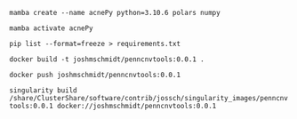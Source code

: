 `mamba create --name acnePy python=3.10.6 polars numpy`

`mamba activate acnePy`

`pip list --format=freeze > requirements.txt`

`docker build -t joshmschmidt/penncnvtools:0.0.1 .`

`docker push joshmschmidt/penncnvtools:0.0.1`

`singularity build /share/ClusterShare/software/contrib/jossch/singularity_images/penncnvtools:0.0.1 docker://joshmschmidt/penncnvtools:0.0.1`
